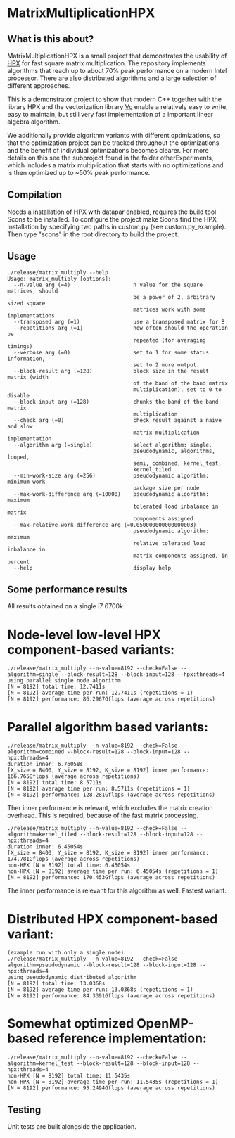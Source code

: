 # MatrixMultiplicationHPX

## What is this about?

MatrixMultiplicationHPX is a small project that demonstrates the usability of [HPX](https://github.com/STEllAR-GROUP/hpx) for fast square matrix multiplication. The repository implements algorithms that reach up to about 70% peak performance on a modern Intel processor. There are also distributed algorithms and a large selection of different approaches.

This is a demonstrator project to show that modern C++ together with the library HPX and the vectorization library [Vc](https://github.com/VcDevel/Vc) enable a relatively easy to write, easy to maintain, but still very fast implementation of a important linear algebra algorithm.

We additionally provide algorithm variants with different optimizations, so that the optimization project can be tracked throughout the optimizations and the benefit of individual optimizations becomes clearer. For more details on this see the subproject found in the folder otherExperiments, which includes a matrix multiplication that starts with no optimizations and is then optimized up to ~50% peak performance.

## Compilation

Needs a installation of HPX with datapar enabled, requires the build tool Scons to be installed. To configure the project make Scons find the HPX installation by specifying two paths in custom.py (see custom.py_example). Then type "scons" in the root directory to build the project.

## Usage

```
./release/matrix_multiply --help
Usage: matrix_multiply [options]:
  --n-value arg (=4)                    n value for the square matrices, should
                                        be a power of 2, arbitrary sized square
                                        matrices work with some implementations
  --transposed arg (=1)                 use a transposed matrix for B
  --repetitions arg (=1)                how often should the operation be
                                        repeated (for averaging timings)
  --verbose arg (=0)                    set to 1 for some status information,
                                        set to 2 more output
  --block-result arg (=128)             block size in the result matrix (width
                                        of the band of the band matrix
                                        multiplication), set to 0 to disable
  --block-input arg (=128)              chunks the band of the band matrix
                                        multiplication
  --check arg (=0)                      check result against a naive and slow
                                        matrix-multiplication implementation
  --algorithm arg (=single)             select algorithm: single,
                                        pseudodynamic, algorithms, looped,
                                        semi, combined, kernel_test,
                                        kernel_tiled
  --min-work-size arg (=256)            pseudodynamic algorithm: minimum work
                                        package size per node
  --max-work-difference arg (=10000)    pseudodynamic algorithm: maximum
                                        tolerated load inbalance in matrix
                                        components assigned
  --max-relative-work-difference arg (=0.050000000000000003)
                                        pseudodynamic algorithm: maximum
                                        relative tolerated load inbalance in
                                        matrix components assigned, in percent
  --help                                display help
```

## Some performance results

All results obtained on a single i7 6700k

# Node-level low-level HPX component-based variants:

```
./release/matrix_multiply --n-value=8192 --check=False --algorithm=single --block-result=128 --block-input=128 --hpx:threads=4
using parallel single node algorithm
[N = 8192] total time: 12.7411s
[N = 8192] average time per run: 12.7411s (repetitions = 1)
[N = 8192] performance: 86.2967Gflops (average across repetitions)
```

# Parallel algorithm based variants:

```
./release/matrix_multiply --n-value=8192 --check=False --algorithm=combined --block-result=128 --block-input=128 --hpx:threads=4
duration inner: 6.76058s
[X_size = 8400, Y_size = 8192, K_size = 8192] inner performance: 166.765Gflops (average across repetitions)
[N = 8192] total time: 8.5711s
[N = 8192] average time per run: 8.5711s (repetitions = 1)
[N = 8192] performance: 128.281Gflops (average across repetitions)
```

Ther inner performance is relevant, which excludes the matrix creation overhead. This is required, because of the fast matrix processing.

```
./release/matrix_multiply --n-value=8192 --check=False --algorithm=kernel_tiled --block-result=128 --block-input=128 --hpx:threads=4
duration inner: 6.45054s
[X_size = 8400, Y_size = 8192, K_size = 8192] inner performance: 174.781Gflops (average across repetitions)
non-HPX [N = 8192] total time: 6.45054s
non-HPX [N = 8192] average time per run: 6.45054s (repetitions = 1)
[N = 8192] performance: 170.453Gflops (average across repetitions)
```

The inner performance is relevant for this algorithm as well. Fastest variant.

# Distributed HPX component-based variant:

```
(example run with only a single node)
./release/matrix_multiply --n-value=8192 --check=False --algorithm=pseudodynamic --block-result=128 --block-input=128 --hpx:threads=4
using pseudodynamic distributed algorithm
[N = 8192] total time: 13.0368s
[N = 8192] average time per run: 13.0368s (repetitions = 1)
[N = 8192] performance: 84.3391Gflops (average across repetitions)
```

# Somewhat optimized OpenMP-based reference implementation:

```
./release/matrix_multiply --n-value=8192 --check=False --algorithm=kernel_test --block-result=128 --block-input=128 --hpx:threads=4
non-HPX [N = 8192] total time: 11.5435s
non-HPX [N = 8192] average time per run: 11.5435s (repetitions = 1)
[N = 8192] performance: 95.2494Gflops (average across repetitions)
```

## Testing

Unit tests are built alongside the application.
